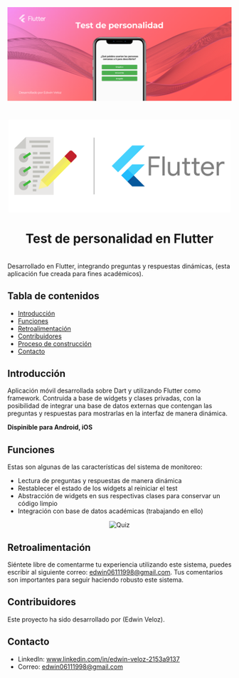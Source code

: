 <p align="center">
<img width="1200" src="https://github.com/edwin06111998/Imagenes/blob/main/Proceso%20Chatbot/Header%20Quiz.png">
</p>

<h1 align="center"></h1>
<p align="center">  
  <img src="https://github.com/edwin06111998/Imagenes/blob/main/Proceso%20Chatbot/Logo%20Quiz.png" width="500"></a>
  <br>
</p>

<p align="center">
  <h1 align="center"> Test de personalidad en Flutter </h1> <br>
  Desarrollado en Flutter, integrando preguntas y respuestas dinámicas, (esta aplicación fue creada para fines académicos).
</p>

## Tabla de contenidos

- [Introducción](#introduction)
- [Funciones](#features)
- [Retroalimentación](#feedback)
- [Contribuidores](#contributors)
- [Proceso de construcción](#build-process)
- [Contacto](#acknowledgments)

## Introducción

Aplicación móvil desarrollada sobre Dart y utilizando Flutter como framework. Contruida a base de widgets y clases privadas, con la posibilidad de integrar una base de datos externas que contengan las preguntas y respuestas para mostrarlas en la interfaz de manera dinámica.

**Dispinible para Android, iOS**

## Funciones

Estas son algunas de las características del sistema de monitoreo:

* Lectura de preguntas y respuestas de manera dinámica
* Restablecer el estado de los widgets al reiniciar el test
* Abstracción de widgets en sus respectivas clases para conservar un código limpio
* Integración con base de datos académicas (trabajando en ello)

<p align="center">
   <img src="https://github.com/edwin06111998/Imagenes/blob/main/Proceso%20Chatbot/Proceso%20Quiz.gif" alt="Quiz"/>
</p>


## Retroalimentación

Siéntete libre de comentarme tu experiencia utilizando este sistema, puedes escribir al siguiente correo: edwin06111998@gmail.com. Tus comentarios son importantes para seguir haciendo robusto este sistema.

## Contribuidores

Este proyecto ha sido desarrollado por (Edwin Veloz).

## Contacto

- LinkedIn: www.linkedin.com/in/edwin-veloz-2153a9137
- Correo: edwin06111998@gmail.com
